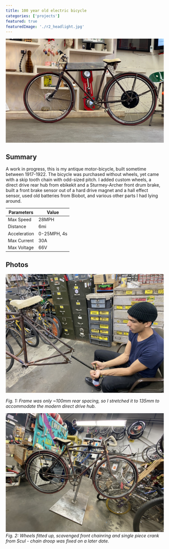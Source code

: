 ```yaml
---
title: 100 year old electric bicycle
categories: ['projects']
featured: true
featuredImage: './r2_headlight.jpg'
---
```

![](r2_inside2.jpg)

## Summary

A work in progress, this is my antique motor-bicycle, built sometime between 1917-1922. The bicycle was purchased without wheels, yet came with a skip tooth chain with odd-sized pitch. I added custom wheels, a direct drive rear hub from ebikekit and a Sturmey-Archer front drum brake, built a front brake sensor out of a hard drive magnet and a hall effect sensor, used old batteries from Biobot, and various other parts I had lying around.

Parameters | Value
------------ | ------------
Max Speed | 28MPH
Distance | 6mi
Acceleration | 0-25MPH, 4s
Max Current | 30A
Max Voltage | 66V


## Photos
![](r0_framestretch.jpg)

*Fig. 1: Frame was only ~100mm rear spacing, so I stretched it to 135mm to accommodate the modern direct drive hub.*

![](r1_sideview.jpg)
*Fig. 2: Wheels fitted up, scavenged front chainring and single piece crank from Scul - chain droop was fixed on a later date.*
